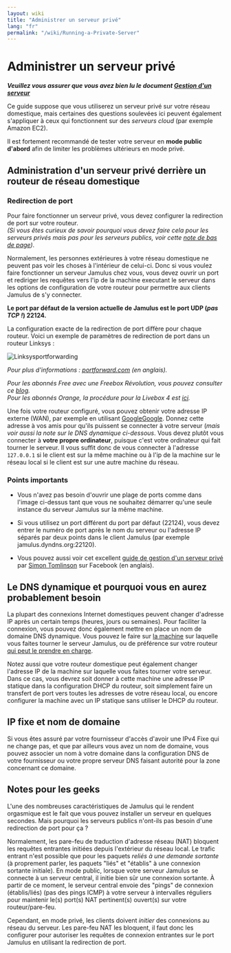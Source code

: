 ```yaml
---
layout: wiki
title: "Administrer un serveur privé"
lang: "fr"
permalink: "/wiki/Running-a-Private-Server"
---
```


# Administrer un serveur privé

**_Veuillez vous assurer que vous avez bien lu le document [Gestion d'un serveur](Running-a-Server)_** 

Ce guide suppose que vous utiliserez un serveur privé sur votre réseau domestique, mais certaines des questions soulevées ici peuvent également s'appliquer à ceux qui fonctionnent sur des _serveurs cloud_ (par exemple Amazon EC2). 

Il est fortement recommandé de tester votre serveur en **mode public d'abord** afin de limiter les problèmes ultérieurs en mode privé.

## Administration d'un serveur privé derrière un routeur de réseau domestique
### Redirection de port
Pour faire fonctionner un serveur privé, vous devez configurer la redirection de port sur votre routeur.  
_(Si vous êtes curieux de savoir pourquoi vous devez faire cela pour les serveurs privés mais pas pour les serveurs publics, voir cette [note de bas de page](#noted-pour-les-geeks))_.

Normalement, les personnes extérieures à votre réseau domestique ne peuvent pas voir les choses à l'intérieur de celui-ci. Donc si vous voulez faire fonctionner un serveur Jamulus chez vous, vous devez ouvrir un port et rediriger les requêtes vers l'ip de la machine executant le serveur dans les options de configuration de votre routeur pour permettre aux clients Jamulus de s'y connecter. 

**Le port par défaut de la version actuelle de Jamulus est le port UDP (_pas TCP !_) 22124.**

La configuration exacte de la redirection de port diffère pour chaque routeur. Voici un exemple de paramètres de redirection de port dans un routeur Linksys :

![Linksysportforwarding](https://user-images.githubusercontent.com/4561747/97542495-bc62bc00-19be-11eb-8e54-b6e906e676f6.jpg)

_Pour plus d'informations : [portforward.com](https://portforward.com) (en anglais)._

_Pour les abonnés Free avec une Freebox Révolution, vous pouvez consulter ce [blog](https://www.cartelectronic.fr/blog/?p=2167).  
Pour les abonnés Orange, la procédure pour la Livebox 4 est [ici](https://assistance.orange.fr/livebox-modem/toutes-les-livebox-et-modems/installer-et-utiliser/piloter-et-parametrer-votre-materiel/le-parametrage-avance-reseau-nat-pat-ip/configurer-des-regles-nat-pat/livebox-4-configurer-pour-utiliser-un-jeu-ou-une-application-serveur_189538-735102)._

Une fois votre routeur configuré, vous pouvez obtenir votre adresse IP externe (WAN), par exemple en utilisant [GoogleGoogle](https://www.google.com/search?q=what+is+my+ip). Donnez cette adresse à vos amis pour qu'ils puissent se connecter à votre serveur (_mais voir aussi la note sur le DNS dynamique ci-dessous_. Vous devez plutôt vous connecter à **votre propre ordinateur**, puisque c'est votre ordinateur qui fait tourner le serveur. Il vous suffit donc de vous connecter à l'adresse `127.0.0.1` si le client est sur la même machine ou à l'ip de la machine sur le réseau local si le client est sur une autre machine du réseau.

### Points importants

* Vous n'avez pas besoin d'ouvrir une plage de ports comme dans l'image ci-dessus tant que vous ne souhaitez démarrer qu'une seule instance du serveur Jamulus sur la même machine.

* Si vous utilisez un port différent du port par défaut (22124), vous devez entrer le numéro de port après le nom du serveur ou l'adresse IP séparés par deux points dans le client Jamulus (par exemple jamulus.dyndns.org:22120).

* Vous pouvez aussi voir cet excellent [guide de gestion d'un serveur privé](https://www.facebook.com/notes/jamulus-online-musicianssingers-jamming/how-to-create-a-private-server-for-band-rehearsals/508642543044030/) par [Simon Tomlinson](https://www.facebook.com/simon.james.tomlinson?eid=ARBQoY3KcZAtS3pGdLJuqvQTeRSOo4gHdQZT7nNzOt1oPMGgZ4_3GERe-rOyH5PxsSHVYYXjWwcqd71a) sur Facebook (en anglais).  

## Le DNS dynamique et pourquoi vous en aurez probablement besoin

La plupart des connexions Internet domestiques peuvent changer d'adresse IP après un certain temps (heures, jours ou semaines). Pour faciliter la connexion, vous pouvez donc également mettre en place un nom de domaine DNS dynamique. Vous pouvez le faire sur [la machine](https://www.online-tech-tips.com/computer-tips/ddns-dynamic-dns-service/) sur laquelle vous faites tourner le serveur Jamulus, ou de préférence sur votre routeur [qui peut le prendre en charge](https://www.noip.com/support/knowledgebase/how-to-configure-ddns-in-router/).

Notez aussi que votre routeur domestique peut également changer l'adresse IP de la machine sur laquelle vous faites tourner votre serveur. Dans ce cas, vous devrez soit donner à cette machine une adresse IP statique dans la configuration DHCP du routeur, soit simplement faire un transfert de port vers toutes les adresses de votre réseau local, ou encore configurer la machine avec un IP statique sans utiliser le DHCP du routeur.

## IP fixe et nom de domaine
Si vous êtes assuré par votre fournisseur d'accès d'avoir une IPv4 Fixe qui ne change pas, et que par ailleurs vous avez un nom de domaine, vous pouvez associer un nom à votre domaine dans la configuration DNS de votre fournisseur ou votre propre serveur DNS faisant autorité pour la zone concernant ce domaine.

## Notes pour les geeks

L'une des nombreuses caractéristiques de Jamulus qui le rendent orgasmique est le fait que vous pouvez installer un serveur en quelques secondes. Mais pourquoi les serveurs publics n'ont-ils pas besoin d'une redirection de port pour ça ?

Normalement, les pare-feu de traduction d'adresse réseau (NAT) bloquent les requêtes entrantes initiées depuis l'extérieur du réseau local. Le trafic entrant n'est possible que pour les paquets _reliés à une demande sortante_ (à proprement parler, les paquets "liés" et "établis" à une connexion sortante initiale). En mode public, lorsque votre serveur Jamulus se connecte à un serveur central, il initie bien sûr une connexion sortante. À partir de ce moment, le serveur central envoie des "pings" de connexion (établis/liés) (pas des pings ICMP) à votre serveur à intervalles réguliers pour maintenir le(s) port(s) NAT pertinent(s) ouvert(s) sur votre routeur/pare-feu.

Cependant, en mode privé, les clients doivent _initier_ des connexions au réseau du serveur. Les pare-feu NAT les bloquent, il faut donc les configurer pour autoriser les requêtes de connexion entrantes sur le port Jamulus en utilisant la redirection de port. 




